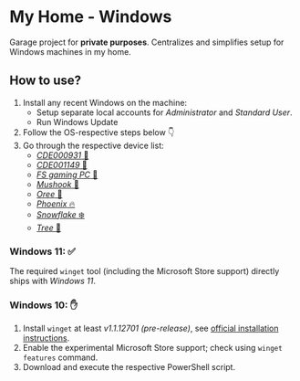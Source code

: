 # My Home - Windows

Garage project for **private purposes**.
Centralizes and simplifies setup for Windows machines in my home.


## How to use?

1. Install any recent Windows on the machine:
	* Setup separate local accounts for _Administrator_ and _Standard User_.
	* Run Windows Update
2. Follow the OS-respective steps below 👇
2. Go through the respective device list:
	* [_CDE000931_ 💼](./work-c.md)
	* [_CDE001149_ 💼](./work-desktop-c.md)
	* [_FS gaming PC_ 🧔](./desktop-fs.md)
	* [_Mushook_ 🍄](./notebook-s.md)
	* [_Oree_ 🤖](./notebook-c.md)
	* [_Phoenix_ 🔥](./desktop-c.md)
	* [_Snowflake_ ❄️](./htpc-living-room.md)
	* [_Tree_ 🌳](./desktop-s.md)


### Windows 11: ✅

The required `winget` tool (including the Microsoft Store support) directly ships with _Windows 11_.


### Windows 10: ✋

1. Install `winget` at least _v1.1.12701 (pre-release)_, see [official installation instructions](https://github.com/microsoft/winget-cli#installing-the-client).
2. Enable the experimental Microsoft Store support; check using `winget features` command.
2. Download and execute the respective PowerShell script.
